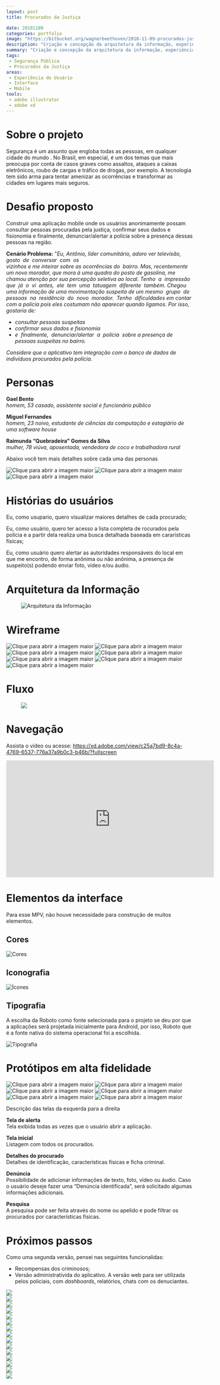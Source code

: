 ```yaml
---
layout: post
title: Procurados da Justiça

date: 20181109
categories: portfolio
image: "https://bitbucket.org/wagnerbeethoven/2018-11-09-procurados-justica/raw/1cd211260cc87df49a402ea58d5f3d12ce36a31d//procurados-behance.jpg"
description: "Criação e concepção da arquitetura da informação, experiência do usuário, design system para o aplicativo mobile Procurados da Justiça"
summary: "Criação e concepção da arquitetura da informação, experiência do usuário, design system para o aplicativo mobile"
tags:
 - Segurança Pública
 - Procurados da Justiça
areas:
 - Experiência do Usuário
 - Interface
 - Mobile
tools:
 - adobe illustrator
 - adobe xd
---
```


# Sobre o projeto

Segurança é um assunto que engloba todas as pessoas, em qualquer cidade do mundo . No Brasil, em especial, é um dos temas que mais preocupa por conta de casos graves como assaltos, ataques a caixas eletrônicos, roubo de cargas e tráfico de drogas, por exemplo. A tecnologia tem sido arma para tentar amenizar as ocorrências e transformar as cidades em lugares mais seguros.

# Desafio proposto

Construir uma aplicação mobile onde os usuários anonimamente possam consultar pessoas procuradas pela justiça, confirmar seus dados e fisionomia e finalmente, denunciar/alertar a polícia sobre a presença dessas pessoas na região.

**Cenário Problema​​:** ​"*Eu, Antônio, líder comunitário, adoro ver televisão, gosto  de  conversar  com  os  vizinhos e me inteirar sobre as ocorrências do  bairro.  Mas,  recentemente  um  novo  morador,  que  mora  à  uma  quadra do posto de gasolina, me chamou atenção por sua percepção seletiva ao local. Tenho  a  impressão  que  já  o  vi  antes,  ele  tem  uma  tatuagem  diferente  também.  Chegou  uma  informação  de  uma  movimentação  suspeita  de  um mesmo  grupo  de  pessoas  na  residência  do  novo  morador.  Tenho  dificuldades  em  contar  com  a  polícia  pois  eles  costumam  não  aparecer quando ligamos. Por isso, gostaria de:*

- *consultar pessoas suspeitas*
- *confirmar seus dados e fisionomia*
- *e  finalmente,  denunciar/alertar  a  polícia  sobre a presença de pessoas suspeitas no bairro.*

*Considere que o aplicativo tem integração com o banco de dados de indivíduos procurados pela polícia.*
# Personas
**Gael Bento**  
*homem, 53 casado, assistente social e funcionário público*

**Miguel Fernandes**  
*homem, 23 noivo, estudante de ciências da computação e estagiário de uma software house*

**Raimunda “Quebradeira" Gomes da Silva**  
*mulher, 78 viúva, aposentada, vendedora de coco e trabalhadora rural*

Abaixo você tem mais detalhes sobre cada uma das personas

<div class="row">
    <img class="col-12 col-md-4 mx-auto rounded" data-toggle="modal" data-target="#pj-1" title="Clique para abrir a imagem maior" src="https://bitbucket.org/wagnerbeethoven/2018-11-09-procurados-justica/raw/1cd211260cc87df49a402ea58d5f3d12ce36a31d//persona-1.jpg" >
    <img class="col-12 col-md-4 mx-auto rounded" data-toggle="modal" data-target="#pj-2" title="Clique para abrir a imagem maior" src="https://bitbucket.org/wagnerbeethoven/2018-11-09-procurados-justica/raw/1cd211260cc87df49a402ea58d5f3d12ce36a31d//persona-2.jpg" >
    <img class="col-12 col-md-4 mx-auto rounded" data-toggle="modal" data-target="#pj-3" title="Clique para abrir a imagem maior" src="https://bitbucket.org/wagnerbeethoven/2018-11-09-procurados-justica/raw/1cd211260cc87df49a402ea58d5f3d12ce36a31d//persona-3.jpg" >
</div>

# Histórias do usuários

Eu, como usupario, quero visualizar maiores detalhes de cada procurado;

Eu, como usuário, quero ter acesso a lista completa de rocurados pela polícia e a partir dela realiza uma busca detalhada baseada em cararísticas físicas;

Eu, como usuário quero alertar as autoridades responsáveis do local em que me encontro, de forma anônima ou não anônima, a presença de suspeito(s) podendo enviar foto, vídeo e/ou áudio.

# Arquitetura da Informação

<figure><img src="https://bitbucket.org/wagnerbeethoven/2018-11-09-procurados-justica/raw/1cd211260cc87df49a402ea58d5f3d12ce36a31d//procurados-fluxo.png" alt="Arquitetura da Informação"></figure>

# Wireframe

<div class="row my-5">
    <img data-toggle="modal" data-target="#pj-4" class="col-12 col-md-2 mx-auto rounded" title="Clique para abrir a imagem maior" src="https://bitbucket.org/wagnerbeethoven/2018-11-09-procurados-justica/raw/1cd211260cc87df49a402ea58d5f3d12ce36a31d//android-mobile-1.png">
    <img data-toggle="modal" data-target="#pj-5" class="col-12 col-md-2 mx-auto rounded" title="Clique para abrir a imagem maior" src="https://bitbucket.org/wagnerbeethoven/2018-11-09-procurados-justica/raw/1cd211260cc87df49a402ea58d5f3d12ce36a31d//android-mobile-2.png">
    <img data-toggle="modal" data-target="#pj-6" class="col-12 col-md-2 mx-auto rounded" title="Clique para abrir a imagem maior" src="https://bitbucket.org/wagnerbeethoven/2018-11-09-procurados-justica/raw/1cd211260cc87df49a402ea58d5f3d12ce36a31d//android-mobile-3.png">
    <img data-toggle="modal" data-target="#pj-7" class="col-12 col-md-2 mx-auto rounded" title="Clique para abrir a imagem maior" src="https://bitbucket.org/wagnerbeethoven/2018-11-09-procurados-justica/raw/1cd211260cc87df49a402ea58d5f3d12ce36a31d//android-mobile-4.png">
    <img data-toggle="modal" data-target="#pj-8" class="col-12 col-md-2 mx-auto rounded" title="Clique para abrir a imagem maior" src="https://bitbucket.org/wagnerbeethoven/2018-11-09-procurados-justica/raw/1cd211260cc87df49a402ea58d5f3d12ce36a31d//android-mobile-5.png">
    <img data-toggle="modal" data-target="#pj-9" class="col-12 col-md-2 mx-auto rounded" title="Clique para abrir a imagem maior" src="https://bitbucket.org/wagnerbeethoven/2018-11-09-procurados-justica/raw/1cd211260cc87df49a402ea58d5f3d12ce36a31d//android-mobile-6.png">
    <img data-toggle="modal" data-target="#pj-9" class="col-12 col-md-2 mx-auto rounded" title="Clique para abrir a imagem maior" src="https://bitbucket.org/wagnerbeethoven/2018-11-09-procurados-justica/raw/1cd211260cc87df49a402ea58d5f3d12ce36a31d//android-mobile-6.png">
</div>

# Fluxo

<figure><img src="https://bitbucket.org/wagnerbeethoven/2018-11-09-procurados-justica/raw/1cd211260cc87df49a402ea58d5f3d12ce36a31d//sketch-behance.jpg"></figure>

# Navegação

Assista o vídeo ou acesse: <https://xd.adobe.com/view/c25a7bd9-8c4a-4769-6537-776a37a9b0c3-b46b/?fullscreen>

<div class="iframe-container"><iframe width="560" height="315" src="https://www.youtube.com/embed/LYhl14C7mrY" title="YouTube video player" frameborder="0" allow="accelerometer; autoplay; clipboard-write; encrypted-media; gyroscope; picture-in-picture" allowfullscreen></iframe></div>

# Elementos da interface

Para esse MPV, não houve necessidade para construção de muitos elementos.

## Cores

![Cores](https://bitbucket.org/wagnerbeethoven/2018-11-09-procurados-justica/raw/1cd211260cc87df49a402ea58d5f3d12ce36a31d//procurados-cores.jpg)

## Iconografia

![Ícones](https://bitbucket.org/wagnerbeethoven/2018-11-09-procurados-justica/raw/1cd211260cc87df49a402ea58d5f3d12ce36a31d//procurados-icones.jpg)

## Tipografia

A escolha da Roboto como fonte selecionada para o projeto se deu por que a aplicações será projetada inicialmente para Android, por isso, Roboto que é a fonte nativa do sistema operacional foi a escolhida.

![Tipografia](https://bitbucket.org/wagnerbeethoven/2018-11-09-procurados-justica/raw/1cd211260cc87df49a402ea58d5f3d12ce36a31d//procurados-tipografia.jpg)

# Protótipos em alta fidelidade

<div class="row my-5">
    <img data-toggle="modal" data-target="#pj-10" class="col col-md-2 mx-auto rounded" title="Clique para abrir a imagem maior" src="https://bitbucket.org/wagnerbeethoven/2018-11-09-procurados-justica/raw/1cd211260cc87df49a402ea58d5f3d12ce36a31d//ui-01-tela-inicial.png">
    <img data-toggle="modal" data-target="#pj-11" class="col col-md-2 mx-auto rounded" title="Clique para abrir a imagem maior" src="https://bitbucket.org/wagnerbeethoven/2018-11-09-procurados-justica/raw/1cd211260cc87df49a402ea58d5f3d12ce36a31d//ui-02-procurados.png">
    <img data-toggle="modal" data-target="#pj-12" class="col col-md-2 mx-auto rounded" title="Clique para abrir a imagem maior" src="https://bitbucket.org/wagnerbeethoven/2018-11-09-procurados-justica/raw/1cd211260cc87df49a402ea58d5f3d12ce36a31d//ui-03-detalhes.png">
    <img data-toggle="modal" data-target="#pj-13" class="col col-md-2 mx-auto rounded" title="Clique para abrir a imagem maior" src="https://bitbucket.org/wagnerbeethoven/2018-11-09-procurados-justica/raw/1cd211260cc87df49a402ea58d5f3d12ce36a31d//ui-05-denuncia.png">
    <img data-toggle="modal" data-target="#pj-14" class="col col-md-2 mx-auto rounded" title="Clique para abrir a imagem maior" src="https://bitbucket.org/wagnerbeethoven/2018-11-09-procurados-justica/raw/1cd211260cc87df49a402ea58d5f3d12ce36a31d//ui-06-busca.png">
    <img data-toggle="modal" data-target="#pj-14" class="col col-md-2 mx-auto rounded" title="Clique para abrir a imagem maior" src="https://bitbucket.org/wagnerbeethoven/2018-11-09-procurados-justica/raw/1cd211260cc87df49a402ea58d5f3d12ce36a31d//ui-00-apoio.png">
</div>

Descrição das telas da esquerda para a direita

**Tela de alerta**  
Tela exibida todas as vezes que o usuário abrir a aplicação. 

**Tela inicial**  
Listagem com todos os procurados.

**Detalhes do procurado**  
Detalhes de identificação, características físicas e ficha criminal.

**Denúncia**  
Possibilidade de adicionar informações de texto, foto, vídeo ou áudio. Caso o usuário deseje fazer uma “Denúncia identificada”, será solicitado algumas informações adicionais.

**Pesquisa**  
A pesquisa pode ser feita através do nome ou apelido e pode filtrar os procurados por características físicas.

# Próximos passos

Como uma segunda versão, pensei nas seguintes funcionalidas:

- Recompensas dos criminosos;
- Versão administrativida do aplicativo. A versão web para ser utilizada pelos policiais, com <em lang="en">dashboards</em>, relatórios, chats com os denuciantes.

<!-- PERSONAS -->
<div title="Clique para fechar a janela" class="modal fade" id="pj-1" tabindex="-1" role="dialog" aria-labelledby="pj-1" aria-hidden="true"><div class="modal-dialog modal-image" title="clique para fechar" role="document"><img src="https://bitbucket.org/wagnerbeethoven/2018-11-09-procurados-justica/raw/1cd211260cc87df49a402ea58d5f3d12ce36a31d//persona-1.jpg"></div></div>
<div title="Clique para fechar a janela" class="modal fade" id="pj-2" tabindex="-1" role="dialog" aria-labelledby="pj-2" aria-hidden="true"><div class="modal-dialog modal-image" title="clique para fechar" role="document"><img src="https://bitbucket.org/wagnerbeethoven/2018-11-09-procurados-justica/raw/1cd211260cc87df49a402ea58d5f3d12ce36a31d//persona-2.jpg"></div></div>
<div title="Clique para fechar a janela" class="modal fade" id="pj-3" tabindex="-1" role="dialog" aria-labelledby="pj-3" aria-hidden="true"><div class="modal-dialog modal-image" title="clique para fechar" role="document"><img src="https://bitbucket.org/wagnerbeethoven/2018-11-09-procurados-justica/raw/1cd211260cc87df49a402ea58d5f3d12ce36a31d//persona-3.jpg"></div></div>
<!-- WIREFRAMES -->
<div title="Clique para fechar a janela" class="modal fade" id="pj-4" tabindex="-1" role="dialog" aria-labelledby="pj-4" aria-hidden="true"><div class="modal-dialog modal-image" title="clique para fechar" role="document"><img src="https://bitbucket.org/wagnerbeethoven/2018-11-09-procurados-justica/raw/1cd211260cc87df49a402ea58d5f3d12ce36a31d//android-mobile-1.png"></div></div>
<div title="Clique para fechar a janela" class="modal fade" id="pj-5" tabindex="-1" role="dialog" aria-labelledby="pj-5" aria-hidden="true"><div class="modal-dialog modal-image" title="clique para fechar" role="document"><img src="https://bitbucket.org/wagnerbeethoven/2018-11-09-procurados-justica/raw/1cd211260cc87df49a402ea58d5f3d12ce36a31d//android-mobile-2.png"></div></div>
<div title="Clique para fechar a janela" class="modal fade" id="pj-6" tabindex="-1" role="dialog" aria-labelledby="pj-6" aria-hidden="true"><div class="modal-dialog modal-image" title="clique para fechar" role="document"><img src="https://bitbucket.org/wagnerbeethoven/2018-11-09-procurados-justica/raw/1cd211260cc87df49a402ea58d5f3d12ce36a31d//android-mobile-3.png"></div></div>
<div title="Clique para fechar a janela" class="modal fade" id="pj-7" tabindex="-1" role="dialog" aria-labelledby="pj-7" aria-hidden="true"><div class="modal-dialog modal-image" title="clique para fechar" role="document"><img src="https://bitbucket.org/wagnerbeethoven/2018-11-09-procurados-justica/raw/1cd211260cc87df49a402ea58d5f3d12ce36a31d//android-mobile-4.png"></div></div>
<div title="Clique para fechar a janela" class="modal fade" id="pj-8" tabindex="-1" role="dialog" aria-labelledby="pj-8" aria-hidden="true"><div class="modal-dialog modal-image" title="clique para fechar" role="document"><img src="https://bitbucket.org/wagnerbeethoven/2018-11-09-procurados-justica/raw/1cd211260cc87df49a402ea58d5f3d12ce36a31d//android-mobile-5.png"></div></div>
<div title="Clique para fechar a janela" class="modal fade" id="pj-9" tabindex="-1" role="dialog" aria-labelledby="pj-9" aria-hidden="true"><div class="modal-dialog modal-image" title="clique para fechar" role="document"><img src="https://bitbucket.org/wagnerbeethoven/2018-11-09-procurados-justica/raw/1cd211260cc87df49a402ea58d5f3d12ce36a31d//android-mobile-6.png"></div></div>
<!-- ALTA FIDELIDADE -->
<div title="Clique para fechar a janela" class="modal fade" id="pj-10" tabindex="-1" role="dialog" aria-labelledby="pj-10" aria-hidden="true"><div class="modal-dialog modal-image" title="clique para fechar" role="document"><img src="https://bitbucket.org/wagnerbeethoven/2018-11-09-procurados-justica/raw/1cd211260cc87df49a402ea58d5f3d12ce36a31d//ui-01-tela-inicial.png"></div></div>
<div title="Clique para fechar a janela" class="modal fade" id="pj-11" tabindex="-1" role="dialog" aria-labelledby="pj-11" aria-hidden="true"><div class="modal-dialog modal-image" title="clique para fechar" role="document"><img src="https://bitbucket.org/wagnerbeethoven/2018-11-09-procurados-justica/raw/1cd211260cc87df49a402ea58d5f3d12ce36a31d//ui-02-procurados.png"></div></div>
<div title="Clique para fechar a janela" class="modal fade" id="pj-12" tabindex="-1" role="dialog" aria-labelledby="pj-12" aria-hidden="true"><div class="modal-dialog modal-image" title="clique para fechar" role="document"><img src="https://bitbucket.org/wagnerbeethoven/2018-11-09-procurados-justica/raw/1cd211260cc87df49a402ea58d5f3d12ce36a31d//ui-03-detalhes.png"></div></div>
<div title="Clique para fechar a janela" class="modal fade" id="pj-13" tabindex="-1" role="dialog" aria-labelledby="pj-13" aria-hidden="true"><div class="modal-dialog modal-image" title="clique para fechar" role="document"><img src="https://bitbucket.org/wagnerbeethoven/2018-11-09-procurados-justica/raw/1cd211260cc87df49a402ea58d5f3d12ce36a31d//ui-05-denuncia.png"></div></div>
<div title="Clique para fechar a janela" class="modal fade" id="pj-14" tabindex="-1" role="dialog" aria-labelledby="pj-14" aria-hidden="true"><div class="modal-dialog modal-image" title="clique para fechar" role="document"><img src="https://bitbucket.org/wagnerbeethoven/2018-11-09-procurados-justica/raw/1cd211260cc87df49a402ea58d5f3d12ce36a31d//ui-06-busca.png"></div></div>
<div title="Clique para fechar a janela" class="modal fade" id="pj-14" tabindex="-1" role="dialog" aria-labelledby="pj-14" aria-hidden="true"><div class="modal-dialog modal-image" title="clique para fechar" role="document"><img src="https://bitbucket.org/wagnerbeethoven/2018-11-09-procurados-justica/raw/1cd211260cc87df49a402ea58d5f3d12ce36a31d//ui-00-apoio.png"></div></div>